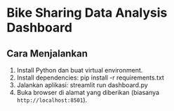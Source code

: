 # Bike Sharing Data Analysis Dashboard

## Cara Menjalankan
1. Install Python dan buat virtual environment.
2. Install dependencies:
pip install -r requirements.txt
3. Jalankan aplikasi:
streamlit run dashboard.py
4. Buka browser di alamat yang diberikan (biasanya `http://localhost:8501`).